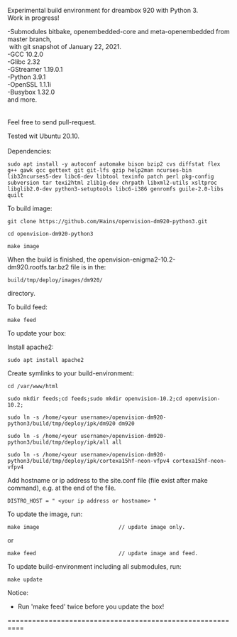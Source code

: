 Experimental build environment for dreambox 920 with Python 3.<br>
Work in progress!<br>

-Submodules bitbake, openembedded-core and meta-openembedded from master branch,<br>
&nbsp;with git snapshot of January 22, 2021.<br>
-GCC 10.2.0<br>
-Glibc 2.32<br>
-GStreamer 1.19.0.1<br>
-Python 3.9.1<br>
-OpenSSL 1.1.1i<br>
-Busybox 1.32.0<br>
and more.<br>
<br>
<br>
Feel free to send pull-request.

Tested wit Ubuntu 20.10.
<br>
<br>
Dependencies:
```
sudo apt install -y autoconf automake bison bzip2 cvs diffstat flex g++ gawk gcc gettext git git-lfs gzip help2man ncurses-bin lib32ncurses5-dev libc6-dev libtool texinfo patch perl pkg-config subversion tar texi2html zlib1g-dev chrpath libxml2-utils xsltproc libglib2.0-dev python3-setuptools libc6-i386 genromfs guile-2.0-libs quilt
```
To build image:
```
git clone https://github.com/Hains/openvision-dm920-python3.git

cd openvision-dm920-python3

make image
```
When the build is finished, the openvision-enigma2-10.2-dm920.rootfs.tar.bz2 file is in the:
```
build/tmp/deploy/images/dm920/
```
directory.

To build feed:
```
make feed
```

To update your box:

Install apache2:
```
sudo apt install apache2
```
Create symlinks to your build-environment:
```
cd /var/www/html

sudo mkdir feeds;cd feeds;sudo mkdir openvision-10.2;cd openvision-10.2;

sudo ln -s /home/<your username>/openvision-dm920-python3/build/tmp/deploy/ipk/dm920 dm920 

sudo ln -s /home/<your username>/openvision-dm920-python3/build/tmp/deploy/ipk/all all

sudo ln -s /home/<your username>/openvision-dm920-python3/build/tmp/deploy/ipk/cortexa15hf-neon-vfpv4 cortexa15hf-neon-vfpv4
```
Add hostname or ip address to the site.conf file (file exist after make command), e.g. at the end of the file.
```
DISTRO_HOST = " <your ip address or hostname> "
```
To update the image, run:
```
make image                         // update image only.
```
or  
```
make feed                          // update image and feed.
```

To update build-environment including all submodules, run:
```
make update
```

Notice: 
* Run 'make feed' twice before you update the box!

==========================================================

